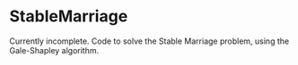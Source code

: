 # StableMarriage
Currently incomplete.
Code to solve the Stable Marriage problem, using the Gale-Shapley algorithm.  
